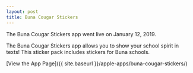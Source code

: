 ```yaml
---
layout: post
title: Buna Cougar Stickers
---
```


The Buna Cougar Stickers app went live on January 12, 2019. 

The Buna Cougar Stickers app allows you to show your school spirit in texts! This sticker pack includes stickers for Buna schools.

[View the App Page]({{ site.baseurl }}/apple-apps/buna-cougar-stickers/)
